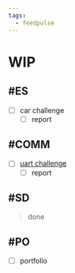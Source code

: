 ```yaml
---
tags:
  - feedpulse
---
```


# WIP

## #ES

- [ ] car challenge
  - [ ] report

## #COMM

- [ ] [uart challenge](<COMM/software serial/>)
  - [ ] report

## #SD

> done

## #PO

- [ ] portfolio
